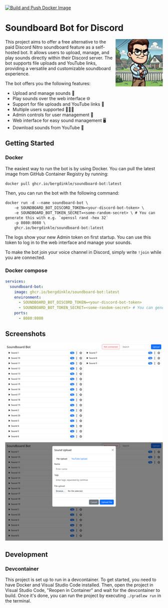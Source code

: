 [![Build and Push Docker Image](https://github.com/bergdinkle/soundboard-bot/actions/workflows/build-and-push.yaml/badge.svg)](https://github.com/bergdinkle/soundboard-bot/actions/workflows/build-and-push.yaml)

# Soundboard Bot for Discord

<img align="right" src="assets/dinkleberg.png" alt="Soundboard Bot" style="width:30%">

This project aims to offer a free alternative to the paid Discord Nitro soundboard feature as a self-hosted bot.
It allows users to upload, manage, and play sounds directly within their Discord server.
The bot supports file uploads and YouTube links, providing a versatile and customizable soundboard experience.

The bot offers you the following features:

- Upload and manage sounds 📡
- Play sounds over the web interface 🌐
- Support for file uploads and YouTube links 🎥
- Multiple users supported 🧑‍🤝‍🧑
- Admin controls for user management 🛑
- Web interface for easy sound management 🖥️
- Download sounds from YouTube 🎵


## Getting Started

### Docker
The easiest way to run the bot is by using Docker. You can pull the latest image from GitHub Container Registry by running:
```shell
docker pull ghcr.io/bergdinkle/soundboard-bot:latest
```

Then, you can run the bot with the following command:
```shell
docker run -d --name soundboard-bot \
    -e SOUNDBOARD_BOT_DISCORD_TOKEN=<your-discord-bot-token> \
    -e SOUNDBOARD_BOT_TOKEN_SECRET=<some-random-secret> \ # You can generate this with e.g. `openssl rand -hex 32`
    -p 8080:8080 \
    ghcr.io/bergdinkle/soundboard-bot:latest
```
The logs show your new Admin token on first startup. You can use this token to log in to the web interface and manage your sounds.

To make the bot join your voice channel in Discord, simply write `!join` while you are connected.

### Docker compose
```yaml
services:
  soundboard-bot:
    image: ghcr.io/bergdinkle/soundboard-bot:latest
    environment:
      - SOUNDBOARD_BOT_DISCORD_TOKEN=<your-discord-bot-token>
      - SOUNDBOARD_BOT_TOKEN_SECRET=<some-random-secret> # You can generate this with e.g. `openssl rand -hex 32`
    ports:
      - 8080:8080
```


## Screenshots

![Web UI](assets/root.png)
![Upload](assets/yt.png)


## Development

### Devcontainer
This project is set up to run in a devcontainer. To get started, you need to have Docker and Visual Studio Code installed.
Then, open the project in Visual Studio Code, "Reopen in Container" and wait for the devcontainer to build. Once it's done, you can run the project by executing `./gradlew run` in the terminal.
